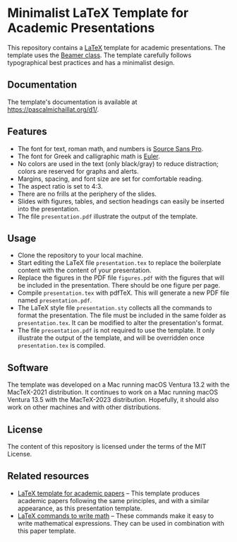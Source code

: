 # Minimalist LaTeX Template for Academic Presentations

This repository contains a [LaTeX](https://github.com/latex3/latex2e) template for academic presentations. The template uses the [Beamer class](https://github.com/josephwright/beamer). The template carefully follows typographical best practices and has a minimalist design.

## Documentation

The template's documentation is available at https://pascalmichaillat.org/d1/.

## Features

+ The font for text, roman math, and numbers is [Source Sans Pro](https://github.com/adobe-fonts/source-sans).
+ The font for Greek and calligraphic math is [Euler](http://luc.devroye.org/fonts-26139.html).
+ No colors are used in the text (only black/gray) to reduce distraction; colors are reserved for graphs and alerts.
+ Margins, spacing, and font size are set for comfortable reading.
+ The aspect ratio is set to 4:3.
+ There are no frills at the periphery of the slides.
+ Slides with figures, tables, and section headings can easily be inserted into the presentation.
+ The file `presentation.pdf` illustrate the output of the template.

## Usage

+ Clone the repository to your local machine.
+ Start editing the LaTeX file `presentation.tex` to replace the boilerplate content with the content of your presentation. 
+ Replace the figures in the PDF file `figures.pdf` with the figures that will be included in the presentation. There should be one figure per page.
+ Compile `presentation.tex` with pdfTeX. This will generate a new PDF file named `presentation.pdf`.
+ The LaTeX style file `presentation.sty` collects all the commands to format the presentation. The file must be included in the same folder as `presentation.tex`. It can be modified to alter the presentation's format.
+ The file `presentation.pdf` is not required to use the template. It only illustrate the output of the template, and will be overridden once `presentation.tex` is compiled.

## Software

The template was developed on a Mac running macOS Ventura 13.2 with the MacTeX-2021 distribution. It continues to work on a Mac running macOS Ventura 13.5 with the MacTeX-2023 distribution. Hopefully, it should also work on other machines and with other distributions.

## License

The content of this repository is licensed under the terms of the MIT License.

## Related resources

+ [LaTeX template for academic papers](https://github.com/pmichaillat/latex-paper) – This template produces academic papers following the same principles, and with a similar appearance, as this presentation template. 
+ [LaTeX commands to write math](https://github.com/pmichaillat/latex-math) – These commands make it easy to write mathematical expressions. They can be used in combination with this paper template.
